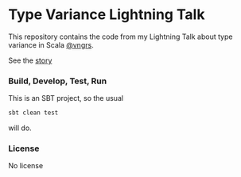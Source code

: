 # Type Variance Lightning Talk

This repository contains the code from my Lightning Talk about type variance in Scala [@vngrs](https://github.com/vngrs).

See the [story](STORY.md)

### Build, Develop, Test, Run

This is an SBT project, so the usual

```sbt
sbt clean test
```

will do.

### License

No license

